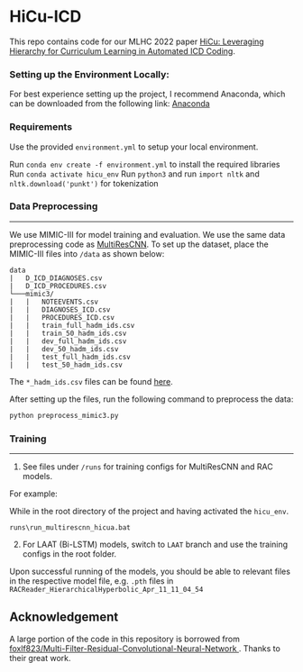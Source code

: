 # HiCu-ICD
This repo contains code for our MLHC 2022 paper [HiCu: Leveraging Hierarchy for Curriculum Learning in Automated ICD Coding](https://arxiv.org/abs/2208.02301).

### Setting up the Environment Locally:

For best experience setting up the project, I recommend Anaconda, which can be downloaded from the following link: [Anaconda](https://www.anaconda.com/
)


### Requirements

Use the provided `environment.yml` to setup your local environment.

Run `conda env create -f environment.yml` to install the required libraries
Run `conda activate hicu_env`
Run `python3` and run `import nltk` and `nltk.download('punkt')` for tokenization 

### Data Preprocessing
-----
We use MIMIC-III for model training and evaluation. We use the same data preprocessing code as [MultiResCNN](https://github.com/foxlf823/Multi-Filter-Residual-Convolutional-Neural-Network). To set up the dataset, place the MIMIC-III files into `/data` as shown below:
```
data
|   D_ICD_DIAGNOSES.csv
|   D_ICD_PROCEDURES.csv
└───mimic3/
|   |   NOTEEVENTS.csv
|   |   DIAGNOSES_ICD.csv
|   |   PROCEDURES_ICD.csv
|   |   train_full_hadm_ids.csv
|   |   train_50_hadm_ids.csv
|   |   dev_full_hadm_ids.csv
|   |   dev_50_hadm_ids.csv
|   |   test_full_hadm_ids.csv
|   |   test_50_hadm_ids.csv
```
The `*_hadm_ids.csv` files can be found [here](https://github.com/jamesmullenbach/caml-mimic/tree/master/mimicdata/mimic3).

After setting up the files, run the following command to preprocess the data:
```sh
python preprocess_mimic3.py
```

### Training
-----
1. See files under `/runs` for training configs for MultiResCNN and RAC models.

For example: 

While in the root directory of the project and having activated the `hicu_env`.
```
runs\run_multirescnn_hicua.bat
```
2. For LAAT (Bi-LSTM) models, switch to `LAAT` branch and use the training configs in the root folder.

Upon successful running of the models, you should be able to relevant files in the respective model file, e.g. `.pth` files in `RACReader_HierarchicalHyperbolic_Apr_11_11_04_54`

Acknowledgement
-----
A large portion of the code in this repository is borrowed from [foxlf823/Multi-Filter-Residual-Convolutional-Neural-Network
](https://github.com/foxlf823/Multi-Filter-Residual-Convolutional-Neural-Network). Thanks to their great work.
